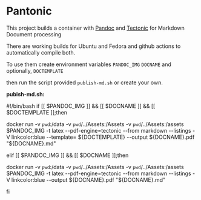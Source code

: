 # Pantonic

This project builds a container with [Pandoc](https://pandoc.org) and [Tectonic](https://tectonic-typesetting.github.io/en-US/) for Markdown Document processing

There are working builds for Ubuntu and Fedora and github actions to automatically compile both.

To use them create environment variables `PANDOC_IMG` `DOCNAME` and optionally, `DOCTEMPLATE`

then run the script provided `publish-md.sh` or create your own.


**pubish-md.sh:**

#!/bin/bash
if [[ $PANDOC_IMG ]] && [[ $DOCNAME ]]  && [[ $DOCTEMPLATE ]];then

  docker run  -v `pwd`:/data -v `pwd`/../Assets:/Assets -v `pwd`/../Assets:/assets $PANDOC_IMG -t latex --pdf-engine=tectonic --from markdown --listings -V linkcolor:blue --template= ${DOCTEMPLATE} --output ${DOCNAME}.pdf "${DOCNAME}.md"

elif  [[ $PANDOC_IMG ]] && [[ $DOCNAME ]];then

  docker run  -v `pwd`:/data -v `pwd`/../Assets:/Assets -v `pwd`/../Assets:/assets $PANDOC_IMG -t latex --pdf-engine=tectonic --from markdown --listings -V linkcolor:blue --output ${DOCNAME}.pdf "${DOCNAME}.md"

fi
